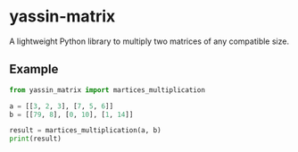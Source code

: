 # yassin-matrix

A lightweight Python library to multiply two matrices of any compatible size.

## Example

```python
from yassin_matrix import martices_multiplication

a = [[3, 2, 3], [7, 5, 6]]
b = [[79, 8], [0, 10], [1, 14]]

result = martices_multiplication(a, b)
print(result)
